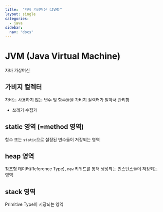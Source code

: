 ```yaml
---
title:  "자바 가상머신 (JVM)"
layout: single
categories:
  - java
sidebar:
  nav: "docs"
---
```



# JVM (Java Virtual Machine)
자바 가상머신
## 가비지 컬렉터
자바는 사용하지 않는 변수 및 함수들을 가비지 컬렉터가 알아서 관리함
- 쓰레기 수집가

## static 영역 (=method 영역)
함수 또는 `static`으로 설정된 변수들이 저장되는 영역

## heap 영역
참조형 데이터(Reference Type), `new` 키워드를 통해 생성되는 인스턴스들이 저장되는 영역

## stack 영역
Primitive Type이 저장되는 영역




